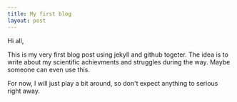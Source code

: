 ```yaml
---
title: My first blog
layout: post
---
```


Hi all,

This is my very first blog post using jekyll and github togeter. The idea is to
write about my scientific achievments and struggles during the way. Maybe
someone can even use this.

For now, I will just play a bit around, so don't expect anything to serious
right away.
